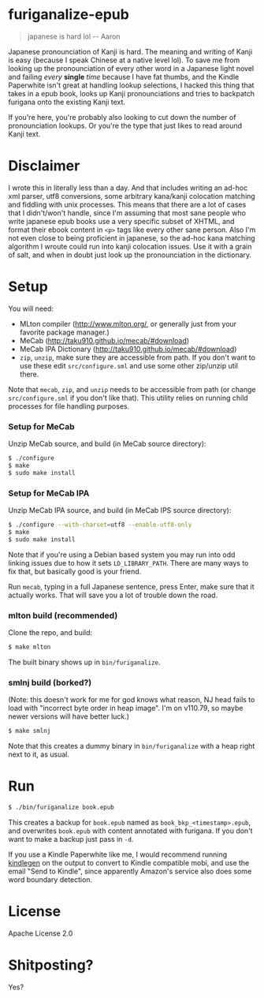 # furiganalize-epub

> japanese is hard lol -- Aaron

Japanese pronounciation of Kanji is hard. The meaning and writing of Kanji is easy (because I speak Chinese at a native level lol). To save me from looking up the pronounciation of every other word in a Japanese light novel and failing *every* **single** *time* because I have fat thumbs, and the Kindle Paperwhite isn't great at handling lookup selections, I hacked this thing that takes in a epub book, looks up Kanji pronounciations and tries to backpatch furigana onto the existing Kanji text.

If you're here, you're probably also looking to cut down the number of pronounciation lookups. Or you're the type that just likes to read around Kanji text.

# Disclaimer

I wrote this in literally less than a day. And that includes writing an ad-hoc xml parser, utf8 conversions, some arbitrary kana/kanji colocation matching and fiddling with unix processes. This means that there are a lot of cases that I didn't/won't handle, since I'm assuming that most sane people who write japanese epub books use a very specific subset of XHTML, and format their ebook content in `<p>` tags like every other sane person. Also I'm not even close to being proficient in japanese, so the ad-hoc kana matching algorithm I wroute could run into kanji colocation issues. Use it with a grain of salt, and when in doubt just look up the pronounciation in the dictionary.

# Setup

You will need:
  - MLton compiler (http://www.mlton.org/, or generally just from your favorite package manager.)
  - MeCab (http://taku910.github.io/mecab/#download)
  - MeCab IPA Dictionary (http://taku910.github.io/mecab/#download)
  - `zip`, `unzip`, make sure they are accessible from path. If you don't want to use these edit `src/configure.sml` and use some other zip/unzip util there.

Note that `mecab`, `zip`, and `unzip` needs to be accessible from path (or change `src/configure.sml` if you don't like that). This utility relies on running child processes for file handling purposes.
### Setup for MeCab

Unzip MeCab source, and build (in MeCab source directory):
```sh
$ ./configure
$ make
$ sudo make install
```

### Setup for MeCab IPA

Unzip MeCab IPA source, and build (in MeCab IPS source directory):
```sh
$ ./configure --with-charset=utf8 --enable-utf8-only
$ make
$ sudo make install
```

Note that if you're using a Debian based system you may run into odd linking issues due to how it sets `LD_LIBRARY_PATH`. There are many ways to fix that, but basically good is your friend.

Run `mecab`, typing in a full Japanese sentence, press Enter, make sure that it actually works. That will save you a lot of trouble down the road.

### mlton build (recommended)

Clone the repo, and build:
```sh
$ make mlton
```

The built binary shows up in `bin/furiganalize`.

### smlnj build (borked?)

(Note: this doesn't work for me for god knows what reason, NJ head fails to load with "incorrect byte order in heap image".
I'm on v110.79, so maybe newer versions will have better luck.)

```sh
$ make smlnj
```

Note that this creates a dummy binary in `bin/furiganalize` with a heap right next to it, as usual.

# Run

```sh
$ ./bin/furiganalize book.epub
```

This creates a backup for `book.epub` named as `book_bkp_<timestamp>.epub`, and overwrites `book.epub` with content annotated with furigana. If you don't want to make a backup just pass in `-d`.

If you use a Kindle Paperwhite like me, I would recommend running [kindlegen](https://www.amazon.com/gp/feature.html?ie=UTF8&docId=1000765211) on the output to convert to Kindle compatible mobi,
and use the email "Send to Kindle", since apparently Amazon's service also does some word boundary detection.

# License
Apache License 2.0

# Shitposting?
Yes?

